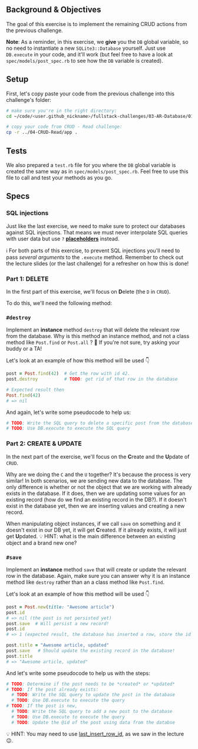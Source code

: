 ## Background & Objectives

The goal of this exercise is to implement the remaining CRUD actions from the previous challenge.

**Note**: As a reminder, in this exercise, we **give** you the `DB` global variable, so no need to instantiate a new `SQLite3::Database` yourself. Just use `DB.execute` in your code, and it'll work (but feel free to have a look at `spec/models/post_spec.rb` to see how the `DB` variable is created).

## Setup

First, let's copy paste your code from the previous challenge into this challenge's folder:

```bash
# make sure you're in the right directory:
cd ~/code/<user.github_nickname>/fullstack-challenges/03-AR-Database/01-DB-and-SQL/05-CRUD-Advanced

# copy your code from CRUD - Read challenge:
cp -r ../04-CRUD-Read/app .
```

## Tests

We also prepared a `test.rb` file for you where the `DB` global variable is created the same way as in `spec/models/post_spec.rb`. Feel free to use this file to call and test your methods as you go.

## Specs

### SQL injections

Just like the last exercise, we need to make sure to protect our databases against SQL injections. That means we must never interpolate SQL queries with user data but use `?` [**placeholders**](http://ruby.bastardsbook.com/chapters/sql/#placeholders-sqlite-gem) instead.

ℹ️ For both parts of this exercise, to prevent SQL injections you'll need to pass _several arguments_ to the `.execute` method. Remember to check out the lecture slides (or the last challenge) for a refresher on how this is done!


### Part 1: DELETE

In the first part of this exercise, we'll focus on **D**elete (the `D` in `CRUD`).

To do this, we'll need the following method:

### `#destroy`

Implement an **instance** method `destroy` that will delete the relevant row from the database. Why is this method an instance method, and not a class method like `Post.find` or `Post.all` ? 🤔 If you're not sure, try asking your buddy or a TA!

Let's look at an example of how this method will be used 👇

```ruby
post = Post.find(42)  # Get the row with id 42.
post.destroy          # TODO: get rid of that row in the database

# Expected result then
Post.find(42)
# => nil
```

And again, let's write some pseudocode to help us:
```ruby
# TODO: Write the SQL query to delete a specific post from the database
# TODO: Use DB.execute to execute the SQL query
```

### Part 2: CREATE & UPDATE

In the next part of the exercise, we'll focus on the **C**reate and the **U**pdate of `CRUD`.

 Why are we doing the `C` and the `U` together? It's because the process is very similar! In both scenarios, we are sending new data to the database. The only difference is whether or not the object that we are working with already exists in the database. If it does, then we are updating some values for an existing record (how do we find an existing record in the DB?). If it doesn't exist in the database yet, then we are inserting values and creating a new record.

 When manipulating object instances, if we call `save` on something and it doesn't exist in our DB yet, it will get **C**reated. If it already exists, it will just get **U**pdated. 💡 HINT: what is the main difference between an existing object and a brand new one?

### `#save`

Implement an **instance** method  `save` that will create or update the relevant row in the database. Again, make sure you can answer why it is an instance method like `destroy` rather than an a class method like `Post.find`.

Let's look at an example of how this method will be used 👇

```ruby
post = Post.new(title: "Awesome article")
post.id
# => nil (the post is not persisted yet)
post.save  # Will persist a new record!
post.id
# => 1 (expected result, the database has inserted a row, store the id in memory)

post.title = "Awesome article, updated"
post.save   # Should update the existing record in the database!
post.title
# => "Awesome article, updated"
```

And let's write some pseudocode to help us with the steps:

```ruby
# TODO: Determine if the post needs to be *created* or *updated*
# TODO: If the post already exists:
  # TODO: Write the SQL query to update the post in the database
  # TODO: Use DB.execute to execute the query
# TODO: If the post is new,
  # TODO: Write the SQL query to add a new post to the database
  # TODO: Use DB.execute to execute the query
  # TODO: Update the @id of the post using data from the databse
```

💡 HINT: You may need to use [last\_insert\_row\_id](http://zetcode.com/db/sqliteruby/connect/), as we saw in the lecture 😉.
